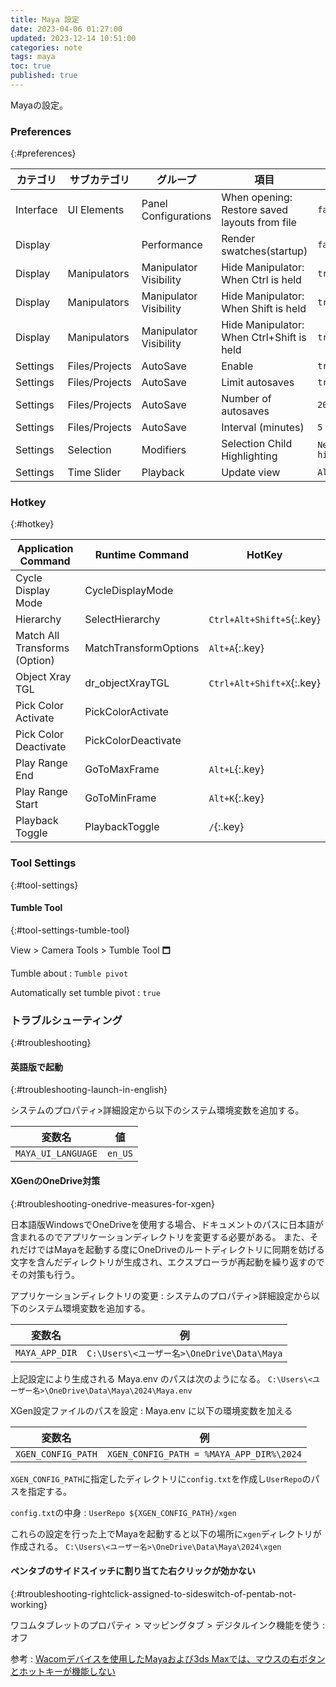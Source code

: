 ```yaml
---
title: Maya 設定
date: 2023-04-06 01:27:00
updated: 2023-12-14 10:51:00
categories: note
tags: maya
toc: true
published: true
---
```

Mayaの設定。

### Preferences
{:#preferences}

| カテゴリ  | サブカテゴリ   | グループ               | 項目                                          | 値                |
| --------- | -------------- | ---------------------- | --------------------------------------------- | ----------------- |
| Interface | UI Elements    | Panel Configurations   | When opening: Restore saved layouts from file | `false`           |
| Display   |                | Performance            | Render swatches(startup)                      | `false`           |
| Display   | Manipulators   | Manipulator Visibility | Hide Manipulator: When Ctrl is held           | `true`            |
| Display   | Manipulators   | Manipulator Visibility | Hide Manipulator: When Shift is held          | `true`            |
| Display   | Manipulators   | Manipulator Visibility | Hide Manipulator: When Ctrl+Shift is held     | `true`            |
| Settings  | Files/Projects | AutoSave               | Enable                                        | `true`            |
| Settings  | Files/Projects | AutoSave               | Limit autosaves                               | `true`            |
| Settings  | Files/Projects | AutoSave               | Number of autosaves                           | `20`              |
| Settings  | Files/Projects | AutoSave               | Interval (minutes)                            | `5`               |
| Settings  | Selection      | Modifiers              | Selection Child Highlighting                  | `Never highlight` |
| Settings  | Time Slider    | Playback               | Update view                                   | `All`             |

### Hotkey
{:#hotkey}

| Application Command           | Runtime Command       | HotKey                    |
| ----------------------------- | --------------------- | ------------------------- |
| Cycle Display Mode            | CycleDisplayMode      |                           |
| Hierarchy                     | SelectHierarchy       | `Ctrl+Alt+Shift+S`{:.key} |
| Match All Transforms (Option) | MatchTransformOptions | `Alt+A`{:.key}            |
| Object Xray TGL               | dr_objectXrayTGL      | `Ctrl+Alt+Shift+X`{:.key} |
| Pick Color Activate           | PickColorActivate     |                           |
| Pick Color Deactivate         | PickColorDeactivate   |                           |
| Play Range End                | GoToMaxFrame          | `Alt+L`{:.key}            |
| Play Range Start              | GoToMinFrame          | `Alt+K`{:.key}            |
| Playback Toggle               | PlaybackToggle        | `/`{:.key}                |

### Tool Settings
{:#tool-settings}

#### Tumble Tool
{:#tool-settings-tumble-tool}

View > Camera Tools > Tumble Tool 🗖

Tumble about
: `Tumble pivot`

Automatically set tumble pivot
: `true`

### トラブルシューティング
{:#troubleshooting}

#### 英語版で起動
{:#troubleshooting-launch-in-english}

システムのプロパティ>詳細設定から以下のシステム環境変数を追加する。

| 変数名             | 値      |
| ------------------ | ------- |
| `MAYA_UI_LANGUAGE` | `en_US` |

#### XGenのOneDrive対策
{:#troubleshooting-onedrive-measures-for-xgen}

日本語版WindowsでOneDriveを使用する場合、ドキュメントのパスに日本語が含まれるのでアプリケーションディレクトリを変更する必要がある。
また、それだけではMayaを起動する度にOneDriveのルートディレクトリに同期を妨げる文字を含んだディレクトリが生成され、エクスプローラが再起動を繰り返すのでその対策も行う。

アプリケーションディレクトリの変更
: システムのプロパティ>詳細設定から以下のシステム環境変数を追加する。

  | 変数名         | 例                                         |
  | -------------- | ------------------------------------------ |
  | `MAYA_APP_DIR` | `C:\Users\<ユーザー名>\OneDrive\Data\Maya` |

  上記設定により生成される Maya.env のパスは次のようになる。
  `C:\Users\<ユーザー名>\OneDrive\Data\Maya\2024\Maya.env`

XGen設定ファイルのパスを設定
: Maya.env に以下の環境変数を加える

  | 変数名             | 例                                       |
  | ------------------ | ---------------------------------------- |
  | `XGEN_CONFIG_PATH` | `XGEN_CONFIG_PATH = %MAYA_APP_DIR%\2024` |

  `XGEN_CONFIG_PATH`に指定したディレクトリに`config.txt`を作成し`UserRepo`のパスを指定する。

  `config.txt`の中身
  : ```
    UserRepo ${XGEN_CONFIG_PATH}/xgen
    ```

  これらの設定を行った上でMayaを起動すると以下の場所に`xgen`ディレクトリが作成される。
  `C:\Users\<ユーザー名>\OneDrive\Data\Maya\2024\xgen`

#### ペンタブのサイドスイッチに割り当てた右クリックが効かない
{:#troubleshooting-rightclick-assigned-to-sideswitch-of-pentab-not-working}

ワコムタブレットのプロパティ > マッピングタブ > デジタルインク機能を使う
: オフ

参考
: [Wacomデバイスを使用したMayaおよび3ds Maxでは、マウスの右ボタンとホットキーが機能しない](https://www.autodesk.co.jp/support/technical/article/caas/sfdcarticles/sfdcarticles/JPN/In-Maya-2020-and-2022-the-right-mouse-button-on-a-Ciniq-tablet-is-not-working.html)
